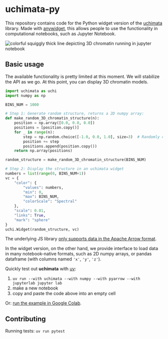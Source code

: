 # uchimata-py

This repository contains code for the Python widget version of the
[uchimata](https://github.com/dvdkouril/uchimata) library. Made with
[anywidget](https://github.com/manzt/anywidget), this allows people to use the
functionality in computational notebooks, such as Jupyter Notebook.

![colorful squiggly thick line depicting 3D chromatin running in jupyter
notebook](./spyce-teaser.gif)

## Basic usage
The available functionality is pretty limited at this moment. We will stabilize
the API as we go. At this point, you can display 3D chromatin models.

```python
import uchimata as uchi
import numpy as np

BINS_NUM = 1000

# Step 1: Generate random structure, returns a 2D numpy array:
def make_random_3D_chromatin_structure(n):
    position = np.array([0.0, 0.0, 0.0])
    positions = [position.copy()]
    for _ in range(n):
        step = np.random.choice([-1.0, 0.0, 1.0], size=3)  # Randomly choose to move left, right, up, down, forward, or backward
        position += step
        positions.append(position.copy())
    return np.array(positions)

random_structure = make_random_3D_chromatin_structure(BINS_NUM)

# Step 2: Display the structure in an uchimata widget
numbers = list(range(0, BINS_NUM+1))
vc = {
    "color": {
        "values": numbers,
        "min": 0,
        "max": BINS_NUM,
        "colorScale": "Spectral"
    }, 
    "scale": 0.01, 
    "links": True, 
    "mark": "sphere"
}
uchi.Widget(random_structure, vc)
```

The underlying JS library [only supports data in the Apache Arrow
format](https://github.com/dvdkouril/uchimata/tree/main/docs#data-loading).

In the widget version, on the other hand, we provide interface to load data in
many notebook-native formats, such as 2D numpy arrays, or pandas dataframe
(with columns named `'x'`, `'y'`, `'z'`).

Quickly test out **uchimata** with [uv](https://docs.astral.sh/uv/):
1. `uv run --with uchimata --with numpy --with pyarrow --with jupyterlab
   jupyter lab`
2. make a new notebook
3. copy and paste the code above into an empty cell

Or: [run the example in Google
Colab](https://colab.research.google.com/drive/1EZh9HcGS3cgPF4C6eFyMm5iHGVGS4Cj_?usp=sharing).

## Contributing
Running tests:
`uv run pytest`
